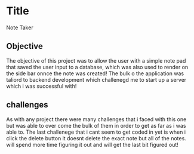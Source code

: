 # Title
Note Taker

## Objective

The objective of this project was to allow the user with a simple note pad that saved the user input to a database, which was also used to render on the side bar onnce the note was created! The bulk o the application was taliord to backend development which challenegd me to start up a server which i was successful with! 


## challenges

As with any project there were many challenges that i faced with this one but was able to over come the bulk of them in order to get as far as i was able to. The last challenege that i cant seem to get coded in yet is when i click the delete button it doesnt delete the exact note but all of the notes. will spend more time figuring it out and will get the last bit figured out!